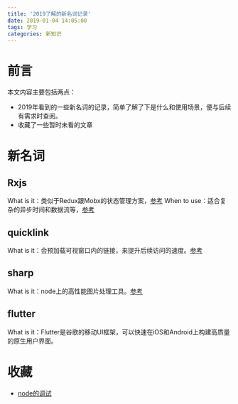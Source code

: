 ```yaml
---
title: '2019了解的新名词记录'
date: 2019-01-04 14:05:00
tags: 学习
categories: 新知识
---
```

# 前言
本文内容主要包括两点：
* 2019年看到的一些新名词的记录，简单了解了下是什么和使用场景，便与后续有需求时查阅。
* 收藏了一些暂时未看的文章

# 新名词
## Rxjs
What is it：类似于Redux跟Mobx的状态管理方案，[参考](https://zhuanlan.zhihu.com/p/33382396)
When to use：适合复杂的异步时间和数据流等，[参考](https://www.v2ex.com/t/348135)

## quicklink
What is it：会预加载可视窗口内的链接，来提升后续访问的速度。[参考](https://juejin.im/post/5c21f8435188256d12597789)

## sharp
What is it：node上的高性能图片处理工具。[参考](https://github.com/lovell/sharp?utm_source=75weekly&utm_medium=75weekly)

## flutter
What is it：Flutter是谷歌的移动UI框架，可以快速在iOS和Android上构建高质量的原生用户界面。 

# 收藏
* [node的调试](https://mp.weixin.qq.com/s?__biz=MzA3NTYzODYzMg==&mid=2653579929&idx=1&sn=6d3abb730c63753615d0fc1d1233a2e6&chksm=84b3b89eb3c43188a4f2818f8ced5d811e5b41af4a1456a4f6361b8aa9e75ddbeaf0b59486f8&scene=0&xtrack=1&ascene=7&devicetype=android-27&version=2607033c&)
